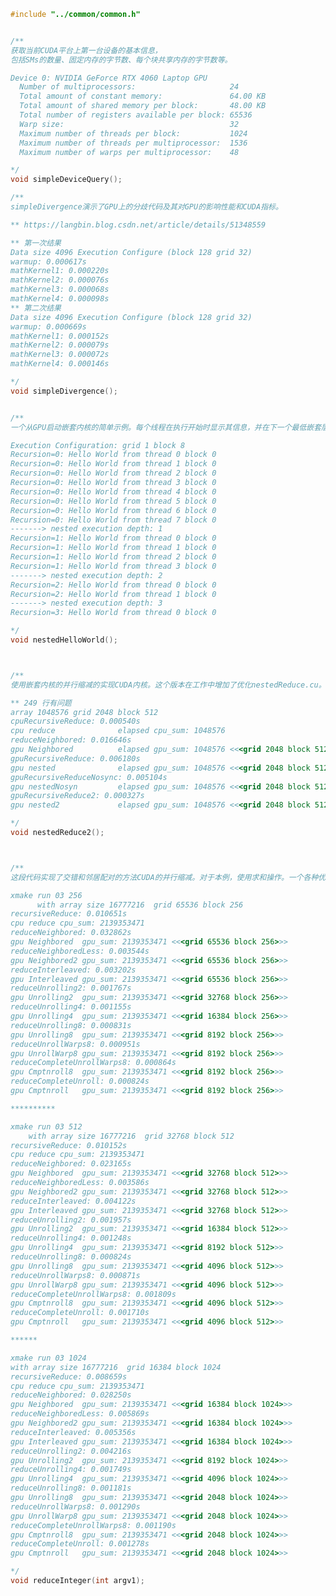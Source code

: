 ﻿```c++
#include "../common/common.h"


/**
获取当前CUDA平台上第一台设备的基本信息，
包括SMs的数量、固定内存的字节数、每个块共享内存的字节数等。

Device 0: NVIDIA GeForce RTX 4060 Laptop GPU
  Number of multiprocessors:                     24
  Total amount of constant memory:               64.00 KB
  Total amount of shared memory per block:       48.00 KB
  Total number of registers available per block: 65536
  Warp size:                                     32
  Maximum number of threads per block:           1024
  Maximum number of threads per multiprocessor:  1536
  Maximum number of warps per multiprocessor:    48

*/
void simpleDeviceQuery();

/**
simpleDivergence演示了GPU上的分歧代码及其对GPU的影响性能和CUDA指标。

** https://langbin.blog.csdn.net/article/details/51348559

** 第一次结果
Data size 4096 Execution Configure (block 128 grid 32)
warmup: 0.000617s
mathKernel1: 0.000220s
mathKernel2: 0.000076s
mathKernel3: 0.000068s
mathKernel4: 0.000098s
** 第二次结果
Data size 4096 Execution Configure (block 128 grid 32)
warmup: 0.000669s
mathKernel1: 0.000152s
mathKernel2: 0.000079s
mathKernel3: 0.000072s
mathKernel4: 0.000146s

*/
void simpleDivergence();


/**
一个从GPU启动嵌套内核的简单示例。每个线程在执行开始时显示其信息，并在下一个最低嵌套层完成时进行诊断。

Execution Configuration: grid 1 block 8
Recursion=0: Hello World from thread 0 block 0
Recursion=0: Hello World from thread 1 block 0
Recursion=0: Hello World from thread 2 block 0
Recursion=0: Hello World from thread 3 block 0
Recursion=0: Hello World from thread 4 block 0
Recursion=0: Hello World from thread 5 block 0
Recursion=0: Hello World from thread 6 block 0
Recursion=0: Hello World from thread 7 block 0
-------> nested execution depth: 1
Recursion=1: Hello World from thread 0 block 0
Recursion=1: Hello World from thread 1 block 0
Recursion=1: Hello World from thread 2 block 0
Recursion=1: Hello World from thread 3 block 0
-------> nested execution depth: 2
Recursion=2: Hello World from thread 0 block 0
Recursion=2: Hello World from thread 1 block 0
-------> nested execution depth: 3
Recursion=3: Hello World from thread 0 block 0

*/
void nestedHelloWorld();



/**
使用嵌套内核的并行缩减的实现CUDA内核。这个版本在工作中增加了优化nestedReduce.cu。

** 249 行有问题
array 1048576 grid 2048 block 512
cpuRecursiveReduce: 0.000540s
cpu reduce              elapsed cpu_sum: 1048576
reduceNeighbored: 0.016646s
gpu Neighbored          elapsed gpu_sum: 1048576 <<<grid 2048 block 512>>>
gpuRecursiveReduce: 0.006180s
gpu nested              elapsed gpu_sum: 1048576 <<<grid 2048 block 512>>>
gpuRecursiveReduceNosync: 0.005104s
gpu nestedNosyn         elapsed gpu_sum: 1048576 <<<grid 2048 block 512>>>
gpuRecursiveReduce2: 0.000327s
gpu nested2             elapsed gpu_sum: 1048576 <<<grid 2048 block 512>>>

*/
void nestedReduce2();



/**
这段代码实现了交错和邻居配对的方法CUDA的并行缩减。对于本例，使用求和操作。一个各种优化并行约简旨在减少分歧也进行了演示，例如展开。

xmake run 03 256
      with array size 16777216  grid 65536 block 256
recursiveReduce: 0.010651s
cpu reduce cpu_sum: 2139353471
reduceNeighbored: 0.032862s
gpu Neighbored  gpu_sum: 2139353471 <<<grid 65536 block 256>>>
reduceNeighboredLess: 0.003544s
gpu Neighbored2 gpu_sum: 2139353471 <<<grid 65536 block 256>>>
reduceInterleaved: 0.003202s
gpu Interleaved gpu_sum: 2139353471 <<<grid 65536 block 256>>>
reduceUnrolling2: 0.001767s
gpu Unrolling2  gpu_sum: 2139353471 <<<grid 32768 block 256>>>
reduceUnrolling4: 0.001155s
gpu Unrolling4  gpu_sum: 2139353471 <<<grid 16384 block 256>>>
reduceUnrolling8: 0.000831s
gpu Unrolling8  gpu_sum: 2139353471 <<<grid 8192 block 256>>>
reduceUnrollWarps8: 0.000951s
gpu UnrollWarp8 gpu_sum: 2139353471 <<<grid 8192 block 256>>>
reduceCompleteUnrollWarps8: 0.000864s
gpu Cmptnroll8  gpu_sum: 2139353471 <<<grid 8192 block 256>>>
reduceCompleteUnroll: 0.000824s
gpu Cmptnroll   gpu_sum: 2139353471 <<<grid 8192 block 256>>>

**********

xmake run 03 512
    with array size 16777216  grid 32768 block 512
recursiveReduce: 0.010152s
cpu reduce cpu_sum: 2139353471
reduceNeighbored: 0.023165s
gpu Neighbored  gpu_sum: 2139353471 <<<grid 32768 block 512>>>
reduceNeighboredLess: 0.003586s
gpu Neighbored2 gpu_sum: 2139353471 <<<grid 32768 block 512>>>
reduceInterleaved: 0.004122s
gpu Interleaved gpu_sum: 2139353471 <<<grid 32768 block 512>>>
reduceUnrolling2: 0.001957s
gpu Unrolling2  gpu_sum: 2139353471 <<<grid 16384 block 512>>>
reduceUnrolling4: 0.001248s
gpu Unrolling4  gpu_sum: 2139353471 <<<grid 8192 block 512>>>
reduceUnrolling8: 0.000824s
gpu Unrolling8  gpu_sum: 2139353471 <<<grid 4096 block 512>>>
reduceUnrollWarps8: 0.000871s
gpu UnrollWarp8 gpu_sum: 2139353471 <<<grid 4096 block 512>>>
reduceCompleteUnrollWarps8: 0.001809s
gpu Cmptnroll8  gpu_sum: 2139353471 <<<grid 4096 block 512>>>
reduceCompleteUnroll: 0.001710s
gpu Cmptnroll   gpu_sum: 2139353471 <<<grid 4096 block 512>>>

******

xmake run 03 1024
with array size 16777216  grid 16384 block 1024
recursiveReduce: 0.008659s
cpu reduce cpu_sum: 2139353471
reduceNeighbored: 0.028250s
gpu Neighbored  gpu_sum: 2139353471 <<<grid 16384 block 1024>>>
reduceNeighboredLess: 0.005869s
gpu Neighbored2 gpu_sum: 2139353471 <<<grid 16384 block 1024>>>
reduceInterleaved: 0.005356s
gpu Interleaved gpu_sum: 2139353471 <<<grid 16384 block 1024>>>
reduceUnrolling2: 0.004216s
gpu Unrolling2  gpu_sum: 2139353471 <<<grid 8192 block 1024>>>
reduceUnrolling4: 0.001749s
gpu Unrolling4  gpu_sum: 2139353471 <<<grid 4096 block 1024>>>
reduceUnrolling8: 0.001181s
gpu Unrolling8  gpu_sum: 2139353471 <<<grid 2048 block 1024>>>
reduceUnrollWarps8: 0.001290s
gpu UnrollWarp8 gpu_sum: 2139353471 <<<grid 2048 block 1024>>>
reduceCompleteUnrollWarps8: 0.001190s
gpu Cmptnroll8  gpu_sum: 2139353471 <<<grid 2048 block 1024>>>
reduceCompleteUnroll: 0.001278s
gpu Cmptnroll   gpu_sum: 2139353471 <<<grid 2048 block 1024>>>

*/
void reduceInteger(int argv1);

```